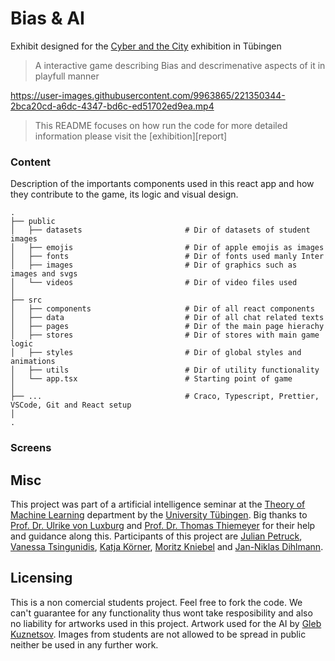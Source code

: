 # Bias & AI


Exhibit designed for the [Cyber and the City][exhibition] exhibition in Tübingen

> A interactive game describing Bias and descrimenative aspects of it in playfull manner

https://user-images.githubusercontent.com/9963865/221350344-2bca20cd-a6dc-4347-bd6c-ed51702ed9ea.mp4

> This README focuses on how run the code for more detailed information please visit the [exhibition][report]


### Content
Description of the importants components used in this react app and how they contribute to the game, its logic and visual design.

```
.
├── public
│   ├── datasets                       # Dir of datasets of student images
│   ├── emojis                         # Dir of apple emojis as images
│   ├── fonts                          # Dir of fonts used manly Inter
│   ├── images                         # Dir of graphics such as images and svgs
│   └── videos                         # Dir of video files used
│
├── src
│   ├── components                     # Dir of all react components
│   ├── data                           # Dir of all chat related texts
│   ├── pages                          # Dir of the main page hierachy 
│   ├── stores                         # Dir of stores with main game logic
│   ├── styles                         # Dir of global styles and animations
│   ├── utils                          # Dir of utility functionality
│   └── app.tsx                        # Starting point of game
│
├── ...                                # Craco, Typescript, Prettier, VSCode, Git and React setup
│
.
```

### Screens



## Misc

This project was part of a artificial intelligence seminar at the [Theory of Machine Learning][tml] department by the [University Tübingen][uni].
Big thanks to [Prof. Dr. Ulrike von Luxburg][ulrike] and [Prof. Dr. Thomas Thiemeyer][thomas] for their help and guidance along this. 
Participants of this project are [Julian Petruck][julian], [Vanessa Tsingunidis][vanessa], [Katja Körner][katja], [Moritz Kniebel][moritz] and [Jan-Niklas Dihlmann][jan]. 

## Licensing

This is a non comercial students project.
Feel free to fork the code. 
We can't guarantee for any functionality thus wont take resposibility and also no liability for artworks used in this project. 
Artwork used for the AI by [Gleb Kuznetsov][ai]. 
Images from students are not allowed to be spread in public neither be used in any further work. 


<!-- Markdown link & img dfn's -->
[exhibition]: https://www.tuebingen.de/stadtmuseum/38998.html
[uni]: https://uni-tuebingen.de/
[tml]: https://www.tml.cs.uni-tuebingen.de/index.php
[ulrike]: https://www.tml.cs.uni-tuebingen.de/team/luxburg/
[thomas]: https://uni-tuebingen.de/fakultaeten/wirtschafts-und-sozialwissenschaftliche-fakultaet/faecher/fachbereich-sozialwissenschaften/empirische-kulturwissenschaft/institut/personen/professorinnen/thomas-thiemeyer/
[julian]: https://twitter.com/JulianPetruc
[vanessa]: https://github.com/Vanessa-Ts
[katja]: https://github.com/KatjaClaire
[moritz]: https://github.com/moreezee
[jan]: https://twitter.com/JDihlmann
[ai]: https://dribbble.com/shots/16146992-Pryon-AI-reactions

